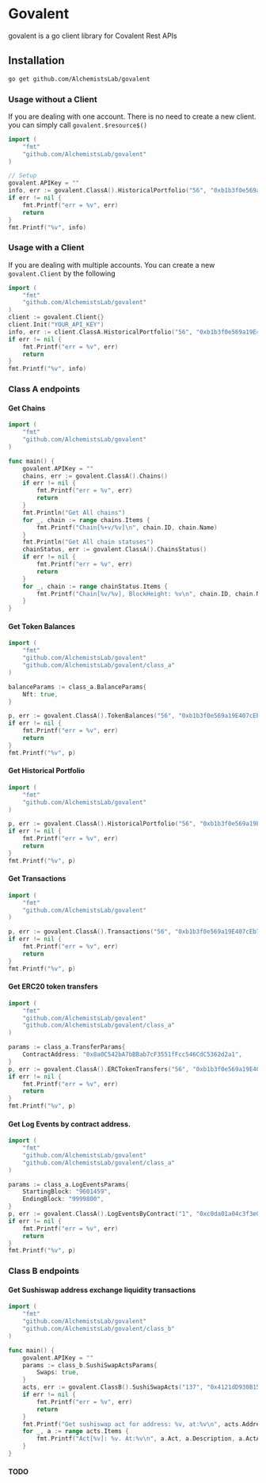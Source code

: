 # Govalent

govalent is a go client library for Covalent Rest APIs

## Installation

```sh
go get github.com/AlchemistsLab/govalent
```

### Usage without a Client

If you are dealing with one account. There is no need to create a new client. you can simply call `govalent.$resource$()`

```go
import (
	"fmt"
	"github.com/AlchemistsLab/govalent"
)

// Setup
govalent.APIKey = ""
info, err := govalent.ClassA().HistoricalPortfolio("56", "0xb1b3f0e569a19E407cEb7bFAEA3486F0D9d2488B")
if err != nil {
	fmt.Printf("err = %v", err)
	return
}
fmt.Printf("%v", info)
```

### Usage with a Client

If you are dealing with multiple accounts. You can create a new `govalent.Client` by the following

```go
import (
    "fmt"
    "github.com/AlchemistsLab/govalent"
)
client := govalent.Client{}
client.Init("YOUR_API_KEY")
info, err := client.ClassA.HistoricalPortfolio("56", "0xb1b3f0e569a19E407cEb7bFAEA3486F0D9d2488B")
if err != nil {
	fmt.Printf("err = %v", err)
	return
}
fmt.Printf("%v", info)
```

### Class A endpoints

#### Get Chains

```go
import (
	"fmt"
	"github.com/AlchemistsLab/govalent"
)

func main() {
	govalent.APIKey = ""
	chains, err := govalent.ClassA().Chains()
	if err != nil {
		fmt.Printf("err = %v", err)
		return
	}
	fmt.Println("Get All chains")
	for _, chain := range chains.Items {
		fmt.Printf("Chain[%+v/%v]\n", chain.ID, chain.Name)
	}
	fmt.Println("Get All chain statuses")
	chainStatus, err := govalent.ClassA().ChainsStatus()
	if err != nil {
		fmt.Printf("err = %v", err)
		return
	}
	for _, chain := range chainStatus.Items {
		fmt.Printf("Chain[%v/%v], BlockHeight: %v\n", chain.ID, chain.Name, chain.SyncedBlockHeight)
	}
}
```

#### Get Token Balances 

```go
import (
    "fmt"
    "github.com/AlchemistsLab/govalent"
    "github.com/AlchemistsLab/govalent/class_a"
)

balanceParams := class_a.BalanceParams{
	Nft: true,
}

p, err := govalent.ClassA().TokenBalances("56", "0xb1b3f0e569a19E407cEb7bFAEA3486F0D9d2488B", balanceParams)
if err != nil {
	fmt.Printf("err = %v", err)
	return
}
fmt.Printf("%v", p)
```

#### Get Historical Portfolio

```go
import (
    "fmt"
    "github.com/AlchemistsLab/govalent"
)

p, err := govalent.ClassA().HistoricalPortfolio("56", "0xb1b3f0e569a19E407cEb7bFAEA3486F0D9d2488B")
if err != nil {
	fmt.Printf("err = %v", err)
	return
}
fmt.Printf("%v", p)
```

#### Get Transactions

```go
import (
    "fmt"
    "github.com/AlchemistsLab/govalent"
)

p, err := govalent.ClassA().Transactions("56", "0xb1b3f0e569a19E407cEb7bFAEA3486F0D9d2488B")
if err != nil {
	fmt.Printf("err = %v", err)
	return
}
fmt.Printf("%v", p)
```

#### Get ERC20 token transfers

```go
import (
    "fmt"
    "github.com/AlchemistsLab/govalent"
    "github.com/AlchemistsLab/govalent/class_a"
)

params := class_a.TransferParams{
    ContractAddress: "0x8a0C542bA7bBBab7cF3551fFcc546CdC5362d2a1",
}
p, err := govalent.ClassA().ERCTokenTransfers("56", "0xb1b3f0e569a19E407cEb7bFAEA3486F0D9d2488B", params)
if err != nil {
    fmt.Printf("err = %v", err)
    return
}
fmt.Printf("%v", p)
```

#### Get Log Events by contract address.

```go
import (
    "fmt"
    "github.com/AlchemistsLab/govalent"
    "github.com/AlchemistsLab/govalent/class_a"
)

params := class_a.LogEventsParams{
    StartingBlock: "9601459",
    EndingBlock: "9999800",
}
p, err := govalent.ClassA().LogEventsByContract("1", "0xc0da01a04c3f3e0be433606045bb7017a7323e38", params)
if err != nil {
    fmt.Printf("err = %v", err)
    return
}
fmt.Printf("%v", p)
```

### Class B endpoints

#### Get Sushiswap address exchange liquidity transactions

```go
import (
	"fmt"
	"github.com/AlchemistsLab/govalent"
	"github.com/AlchemistsLab/govalent/class_b"
)

func main() {
	govalent.APIKey = ""
	params := class_b.SushiSwapActsParams{
		Swaps: true,
	}
	acts, err := govalent.ClassB().SushiSwapActs("137", "0x4121dD930B15742b6d2e89B41284A79320bb8503", params)
	if err != nil {
		fmt.Printf("err = %v", err)
		return
	}
	fmt.Printf("Get sushiswap act for address: %v, at:%v\n", acts.Address, acts.UpdatedAt)
	for _, a := range acts.Items {
		fmt.Printf("Act[%v]: %v. At:%v\n", a.Act, a.Description, a.ActAt)
	}
}
```

#### TODO